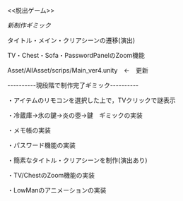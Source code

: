 <<脱出ゲーム>>

*新制作ギミック*

タイトル・メイン・クリアシーンの遷移(演出)

TV・Chest・Sofa・PasswordPanelのZoom機能


Asset/AllAsset/scrips/Main_ver4.unity　←　更新

----------現段階で制作完了ギミック----------

・アイテムのリモコンを選択した上で，TVクリックで謎表示

・冷蔵庫→氷の鍵→炎の壺→鍵　ギミックの実装

・メモ帳の実装

・パスワード機能の実装

・簡素なタイトル・クリアシーンを制作(演出あり)

・TV/ChestのZoom機能の実装

・LowManのアニメーションの実装
